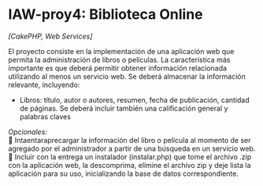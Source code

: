 IAW-proy4: Biblioteca Online
================================

*[CakePHP, Web Services]*

El proyecto consiste en la implementación de una aplicación web que permita la administración de libros o películas. La  característica  más  importante  es  que  deberá  permitir  obtener  información  relacionada  utilizando  al  menos  un servicio web.
Se deberá almacenar la información relevante, incluyendo: 
 * Libros: título, autor o autores, resumen, fecha de publicación, cantidad de páginas.  Se deberá incluir también una calificación general y palabras claves

*Opcionales:*  
  Intaentaraprecargar la información del libro o película al momento de ser agregado por el administrador a partir 
de una búsqueda en un servicio web. 
  Incluir  con  la  entrega  un  instalador  (instalar.php)  que  tome  el  archivo  .zip  con  la  aplicación  web,  la 
descomprima,  elimine  el  archivo  zip  y  deje  lista  la  aplicación  para  su  uso,  inicializando  la  base  de  datos 
correspondiente. 